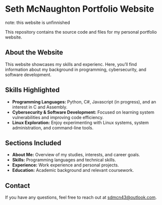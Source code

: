 # Seth McNaughton Portfolio Website

note: this website is unfinnished   

This repository contains the source code and files for my personal portfolio website. 

## About the Website

This website showcases my skills and experienc. Here, you’ll find information about my background in programming, cybersecurity, and software development.

## Skills Highlighted

- **Programming Languages:** Python, C#, Javascript (in progress), and an interest in C and Assembly.
- **Cybersecurity & Software Development:** Focused on learning system vulnerabilities and improving code efficiency.
- **Linux Exploration:** Enjoy experimenting with Linux systems, system administration, and command-line tools.

## Sections Included

- **About Me:** Overview of my studies, interests, and career goals.
- **Skills:** Programming languages and technical skills.
- **Experience:** Work experience and personal projects.
- **Education:** Academic background and relevant coursework.

## Contact

If you have any questions, feel free to reach out at [sdmcn43@outlook.com](mailto:sdmcn43@outlook.com).
